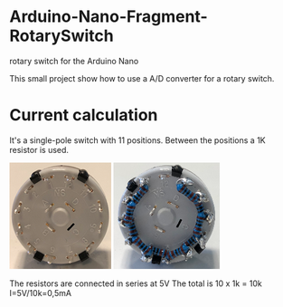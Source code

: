 # Arduino-Nano-Fragment-RotarySwitch
 rotary switch for the Arduino Nano

 This small project show how to use a A/D converter for a rotary switch.

# Current calculation
 It's a single-pole switch with 11 positions. Between the positions a 1K
 resistor is used.

 ![RotarySwitchNew.png](https://github.com/InTheCar/Arduino-Nano-Fragment-RotarySwitch/blob/main/pictures/RotarySwitchNew.png)
 ![RotarySwitchWithResistors.png](https://github.com/InTheCar/Arduino-Nano-Fragment-RotarySwitch/blob/main/pictures/RotarySwitchWithResistors.png)

 The resistors are connected in series at 5V
 The total is 10 x 1k = 10k
 I=5V/10k=0,5mA
 





